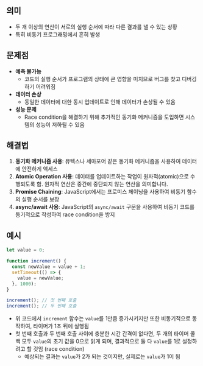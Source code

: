 ## 의미
- 두 개 이상의 연산이 서로의 실행 순서에 따라 다른 결과를 낼 수 있는 상황
- 특히 비동기 프로그래밍에서 흔히 발생
## 문제점
- **예측 불가능**
	- 코드의 실행 순서가 프로그램의 상태에 큰 영향을 미치므로 버그를 찾고 디버깅하기 어려워짐
- **데이터 손상**
	- 동일한 데이터에 대한 동시 업데이트로 인해 데이터가 손상될 수 있음
- **성능 문제**
	- Race condition을 해결하기 위해 추가적인 동기화 메커니즘을 도입하면 시스템의 성능이 저하될 수 있음
## 해결법
1. **동기화 메커니즘 사용**: 뮤텍스나 세마포어 같은 동기화 메커니즘을 사용하여 데이터에 안전하게 액세스
2. **Atomic Operation 사용**: 데이터를 업데이트하는 작업이 원자적(atomic)으로 수행되도록 함. 원자적 연산은 중간에 중단되지 않는 연산을 의미합니다.
3. **Promise Chaining**: JavaScript에서는 프로미스 체이닝을 사용하여 비동기 함수의 실행 순서를 보장
4. **async/await 사용**: JavaScript의 `async/await` 구문을 사용하여 비동기 코드를 동기적으로 작성하여 race condition을 방지

## 예시
```javascript
let value = 0;

function increment() {
  const newValue = value + 1;
  setTimeout(() => {
    value = newValue;
  }, 1000);
}

increment(); // 첫 번째 호출
increment(); // 두 번째 호출

```
- 위 코드에서 `increment` 함수는 `value`를 1만큼 증가시키지만 또한 비동기적으로 동작하여, 타이머가 1초 뒤에 실행됨
- 첫 번째 호출과 두 번째 호출 사이에 충분한 시간 간격이 없다면, 두 개의 타이머 콜백 모두 `value`의 초기 값을 0으로 읽게 되며, 결과적으로 둘 다 `value`를 1로 설정하려고 할 것임 (race condition)
	- 예상되는 결과는 `value`가 2가 되는 것이지만, 실제로는 `value`가 1이 됨